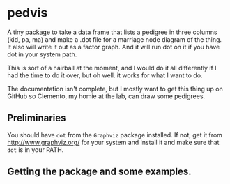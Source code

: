 # pedvis

A tiny package to take a data frame that lists a pedigree in three columns 
(kid, pa, ma) and make a .dot file for a marriage node diagram of the thing.
It also will write it out as a factor graph.  And it will run dot on it if
you have dot in your system path.


This is sort of a hairball at the moment, and I would do it all differently
if I had the time to do it over, but oh well.  it works for what I want to do.  

The documentation isn't complete, but I mostly want to get this thing up on
GitHub so Clemento, my homie at the lab, can draw some pedigrees.

## Preliminaries

You should have `dot` from the `Graphviz` package installed.  If not, get it 
from http://www.graphviz.org/ for your system and install it and make sure that 
`dot` is in your PATH.

## Getting the package and some examples.